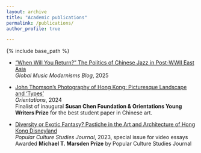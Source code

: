 ```yaml
---
layout: archive
title: "Academic publications"
permalink: /publications/
author_profile: true

---
```


{% include base_path %}

- [“When Will You Return?” The Politics of Chinese Jazz in Post-WWII East Asia](https://globalmusicalmodernisms.hcommons.org/2024/12/28/when-will-you-return-the-politics-of-popular-music-in-post-wwii-east-asia/)  
  *Global Music Modernisms Blog*, 2025<br>
  
- [John Thomson’s Photography of Hong Kong: Picturesque Landscape and ‘Types’](https://observer.com/2025/05/must-see-art-exhibitions-philadelphia-spring-2025/)  
  *Orientations*, 2024<br>
  Finalist of inaugural **Susan Chen Foundation & Orientations Young Writers Prize** for the best student paper in Chinese art.

- [Diversity or Exotic Fantasy? Pastiche in the Art and Architecture of Hong Kong Disneyland](https://www.mpcaaca.org/v11i1-video-essays)  
  *Popular Culture Studies Journal*, 2023, special issue for video essays<br>
  Awarded **Michael T. Marsden Prize** by Popular Culture Studies Journal
